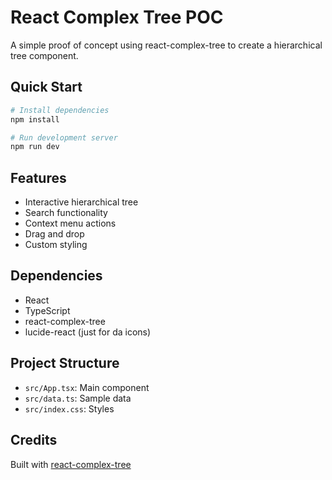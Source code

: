 # React Complex Tree POC

A simple proof of concept using react-complex-tree to create a hierarchical tree component.

## Quick Start

```bash
# Install dependencies
npm install

# Run development server
npm run dev
```

## Features

- Interactive hierarchical tree
- Search functionality
- Context menu actions
- Drag and drop
- Custom styling

## Dependencies

- React
- TypeScript
- react-complex-tree
- lucide-react (just for da icons)

## Project Structure

- `src/App.tsx`: Main component
- `src/data.ts`: Sample data
- `src/index.css`: Styles

## Credits

Built with [react-complex-tree](https://github.com/lukasbach/react-complex-tree) 
